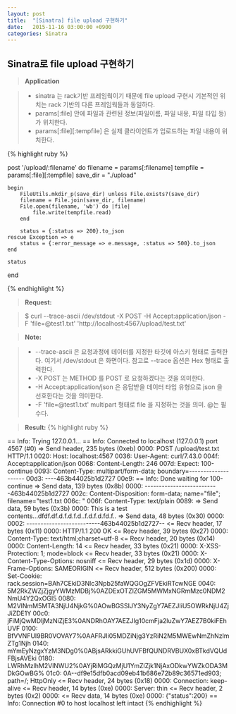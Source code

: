 ```yaml
---
layout: post
title:  "[Sinatra] file upload 구현하기"
date:   2015-11-16 03:00:00 +0900
categories: Sinatra
---
```


Sinatra로 file upload 구현하기
-------------------

>**Application**

> - sinatra 는 rack기반 프레임웍이기 때문에 file upload 구현시 기본적인 위치는 rack 기반의 다른 프레임웍들과 동일하다.
> - params[:file] 안에 파일과 관련된 정보(파일이름, 파일 내용, 파일 타입 등)가 위치한다.
> - params[:file][:tempfile] 은 실제 클라이언트가 업로드하는 파일 내용이 위치한다. 
 
{% highlight ruby %}
 
post '/upload/:filename' do
    filename = params[:filename]
    tempfile = params[:file][:tempfile]
    save_dir = "./upload"

    begin
        FileUtils.mkdir_p(save_dir) unless File.exists?(save_dir)
        filename = File.join(save_dir, filename)
        File.open(filename, 'wb') do |file|
            file.write(tempfile.read)
        end

        status = {:status => 200}.to_json
    rescue Exception => e
        status = {:error_message => e.message, :status => 500}.to_json
    end

    status
end
	
{% endhighlight %}


> **Request:**

> $ curl --trace-ascii /dev/stdout -X POST -H Accept:application/json -F 'file=@test1.txt' 'http://localhost:4567/upload/test.txt'

> **Note:**

> - --trace-ascii 은 요청과정에 데이터를 지정한 타깃에 아스키 형태로 출력한다.  여기서 /dev/stdout 은 화면이다. 참고로 --trace 옵션은 Hex 형태로 출력한다.
> - -X POST 는 METHOD 를 POST 로 요청하겠다는 것을 의미한다.
> - -H Accept:application/json 은 응답받을 데이터 타입 유형으로 json 을 선호한다는 것을 의미한다.
> - -F 'file=@test1.txt' multipart 형태로 file 을 지정하는 것을 의미. @는 필수다.

> **Result:**
>{% highlight ruby %}

== Info:   Trying 127.0.0.1...
== Info: Connected to localhost (127.0.0.1) port 4567 (#0)
=> Send header, 235 bytes (0xeb)
0000: POST /upload/test.txt HTTP/1.1
0020: Host: localhost:4567
0036: User-Agent: curl/7.43.0
004f: Accept:application/json
0068: Content-Length: 246
007d: Expect: 100-continue
0093: Content-Type: multipart/form-data; boundary=--------------------
00d3: ----463b44025b1d2727
00e9: 
== Info: Done waiting for 100-continue
=> Send data, 139 bytes (0x8b)
0000: --------------------------463b44025b1d2727
002c: Content-Disposition: form-data; name="file"; filename="test1.txt
006c: "
006f: Content-Type: text/plain
0089: 
=> Send data, 59 bytes (0x3b)
0000: This is a test contents...dfdf.df.d.f.d.f.d..f.d.f.d.fd.f..
=> Send data, 48 bytes (0x30)
0000: 
0002: --------------------------463b44025b1d2727--
<= Recv header, 17 bytes (0x11)
0000: HTTP/1.1 200 OK
<= Recv header, 39 bytes (0x27)
0000: Content-Type: text/html;charset=utf-8
<= Recv header, 20 bytes (0x14)
0000: Content-Length: 14
<= Recv header, 33 bytes (0x21)
0000: X-XSS-Protection: 1; mode=block
<= Recv header, 33 bytes (0x21)
0000: X-Content-Type-Options: nosniff
<= Recv header, 29 bytes (0x1d)
0000: X-Frame-Options: SAMEORIGIN
<= Recv header, 512 bytes (0x200)
0000: Set-Cookie: rack.session=BAh7CEkiD3Nlc3Npb25faWQGOgZFVEkiRTcwNGE
0040: 5M2RkZWZjZjgyYWMzMDBj%0AZDExOTZlZGM5MWMxNGRmMzc0NDM2NmU4Y2QxOGI5
0080: M2VlNmM5MTA3NjU4NjkG%0AOwBGSSIJY3NyZgY7AEZJIiU5OWRkNjU4ZjJiZDE1Y
00c0: jFiMjQwMDljMzNiZjE3%0ANDRhOAY7AEZJIg10cmFja2luZwY7AEZ7B0kiFEhUVF
0100: BfVVNFUl9BR0VOVAY7%0AAFRJIi05MDZiNjg3YzRiN2M5MWEwNmZhNzlmZTg1Njh
0140: mYmEyNzgxYzM3NDg0%0ABjsARkkiGUhUVFBfQUNDRVBUX0xBTkdVQUdFBjsAVEki
0180: LWRhMzlhM2VlNWU2%0AYjRiMGQzMjU1YmZlZjk1NjAxODkwYWZkODA3MDkGOwBG%
01c0: 0A--df9e15dfb0acd09eb41b686e72b89c36571ed903; path=/; HttpOnly
<= Recv header, 24 bytes (0x18)
0000: Connection: keep-alive
<= Recv header, 14 bytes (0xe)
0000: Server: thin
<= Recv header, 2 bytes (0x2)
0000: 
<= Recv data, 14 bytes (0xe)
0000: {"status":200}
== Info: Connection #0 to host localhost left intact
{% endhighlight %}